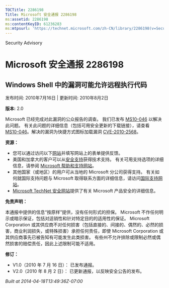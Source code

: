 ```yaml
---
TOCTitle: 2286198
Title: Microsoft 安全通报 2286198
ms:assetid: 2286198
ms:contentKeyID: 61236283
ms:mtpsurl: 'https://technet.microsoft.com/zh-CN/library/2286198(v=Security.10)'
---
```


Security Advisory

Microsoft 安全通报 2286198
==========================

Windows Shell 中的漏洞可能允许远程执行代码
------------------------------------------

发布时间: 2010年7月16日 | 更新时间: 2010年8月2日

**版本:** 2.0

Microsoft 已经完成对此漏洞的公众报告的调查。 我们已发布 [MS10-046](http://go.microsoft.com/fwlink/?linkid=197393) 以解决此问题。 有关此问题的详细信息（包括可用安全更新的下载链接），请查看 [MS10-046](http://go.microsoft.com/fwlink/?linkid=197393)。解决的漏洞为快捷方式图标加载漏洞 [CVE-2010-2568](http://www.cve.mitre.org/cgi-bin/cvename.cgi?name=cve-2010-2568)。

**资源：**

-   您可以通过访问以下[网站](https://support.microsoft.com/common/survey.aspx?scid=sw;en;1257&amp;showpage=1&amp;ws=technet&amp;sd=tech)并填写网站上的表单提供反馈。
-   美国和加拿大的客户可以从[安全支持](http://go.microsoft.com/fwlink/?linkid=21131)获得技术支持。 有关可用支持选项的详细信息，请参阅 [Microsoft 帮助和支持网站](http://support.microsoft.com)。
-   其他国家（或地区）的用户可从当地的 Microsoft 分公司获得支持。 有关如何就国际支持问题与 Microsoft 取得联系方面的详细信息，请访问[国际支持网站](http://go.microsoft.com/fwlink/?linkid=21155)。
-   [Microsoft TechNet 安全网站](http://go.microsoft.com/fwlink/?linkid=21132)提供了有关 Microsoft 产品安全的详细信息。

**免责声明：**

本通报中提供的信息“按原样”提供，没有任何形式的担保。 Microsoft 不作任何明示或暗示保证，包括对适销性和针对特定目的的适用性的保证。 Microsoft Corporation 或其供应商不对任何损害（包括直接的、间接的、偶然的、必然的损害，商业利润损失，或特殊损害）承担任何责任，即使 Microsoft Corporation 或其供应商事先已被告知有可能发生此类损害。 有些州不允许排除或限制必然或偶然损害的赔偿责任，因此上述限制可能不适用。

**修订：**

-   V1.0（2010 年 7 月 16 日）： 已发布通报。
-   V2.0（2010 年 8 月 2 日）： 已更新通报，以反映安全公告的发布。

*Built at 2014-04-18T13:49:36Z-07:00*
